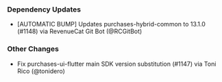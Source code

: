 ### Dependency Updates
* [AUTOMATIC BUMP] Updates purchases-hybrid-common to 13.1.0 (#1148) via RevenueCat Git Bot (@RCGitBot)
### Other Changes
* Fix purchases-ui-flutter main SDK version substitution (#1147) via Toni Rico (@tonidero)
